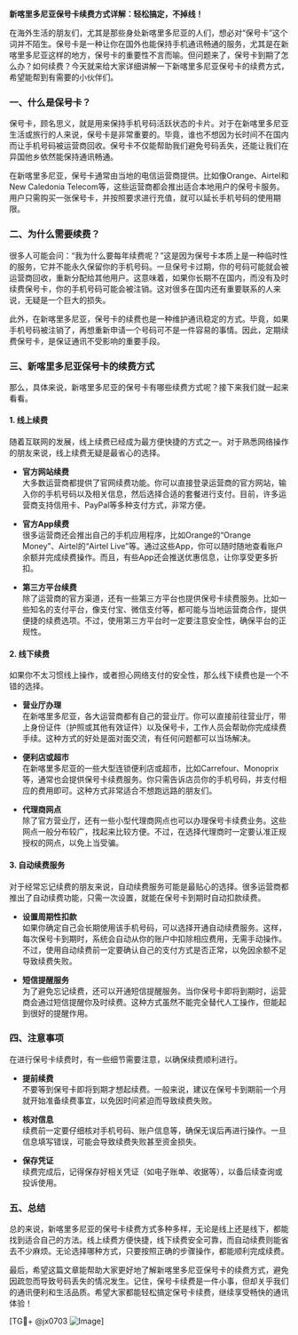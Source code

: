 **新喀里多尼亚保号卡续费方式详解：轻松搞定，不掉线！**

在海外生活的朋友们，尤其是那些身处新喀里多尼亚的人们，想必对“保号卡”这个词并不陌生。保号卡是一种让你在国外也能保持手机通讯畅通的服务，尤其是在新喀里多尼亚这样的地方，保号卡的重要性不言而喻。但问题来了，保号卡到期了怎么办？如何续费？今天就来给大家详细讲解一下新喀里多尼亚保号卡的续费方式，希望能帮到有需要的小伙伴们。

### 一、什么是保号卡？

保号卡，顾名思义，就是用来保持手机号码活跃状态的卡片。对于在新喀里多尼亚生活或旅行的人来说，保号卡是非常重要的。毕竟，谁也不想因为长时间不在国内而让手机号码被运营商回收。保号卡不仅能帮助我们避免号码丢失，还能让我们在异国他乡依然能保持通讯畅通。

在新喀里多尼亚，保号卡通常由当地的电信运营商提供。比如像Orange、Airtel和New Caledonia Telecom等，这些运营商都会推出适合本地用户的保号卡服务。用户只需购买一张保号卡，并按照要求进行充值，就可以延长手机号码的使用期限。

### 二、为什么需要续费？

很多人可能会问：“我为什么要每年续费呢？”这是因为保号卡本质上是一种临时性的服务，它并不能永久保留你的手机号码。一旦保号卡过期，你的号码可能就会被运营商回收，重新分配给其他用户。这意味着，如果你长期不在国内，而没有及时续费保号卡，你的手机号码可能会被注销。这对很多在国内还有重要联系的人来说，无疑是一个巨大的损失。

此外，在新喀里多尼亚，保号卡的续费也是一种维护通讯稳定的方式。毕竟，如果手机号码被注销了，再想重新申请一个号码可不是一件容易的事情。因此，定期续费保号卡，是保证通讯不受影响的重要手段。

### 三、新喀里多尼亚保号卡的续费方式

那么，具体来说，新喀里多尼亚的保号卡有哪些续费方式呢？接下来我们就一起来看看。

#### 1. **线上续费**

随着互联网的发展，线上续费已经成为最方便快捷的方式之一。对于熟悉网络操作的朋友来说，线上续费无疑是最省心的选择。

- **官方网站续费**  
  大多数运营商都提供了官网续费功能。你可以直接登录运营商的官方网站，输入你的手机号码以及相关信息，然后选择合适的套餐进行支付。目前，许多运营商支持信用卡、PayPal等多种支付方式，非常方便。

- **官方App续费**  
  很多运营商还会推出自己的手机应用程序，比如Orange的“Orange Money”、Airtel的“Airtel Live”等。通过这些App，你可以随时随地查看账户余额并完成续费操作。而且，有些App还会推送优惠信息，让你享受更多折扣。

- **第三方平台续费**  
  除了运营商的官方渠道，还有一些第三方平台也提供保号卡续费服务。比如一些知名的支付平台，像支付宝、微信支付等，都可能与当地运营商合作，提供便捷的续费选项。不过，使用第三方平台时一定要注意安全性，确保平台的正规性。

#### 2. **线下续费**

如果你不太习惯线上操作，或者担心网络支付的安全性，那么线下续费也是一个不错的选择。

- **营业厅办理**  
  在新喀里多尼亚，各大运营商都有自己的营业厅。你可以直接前往营业厅，带上身份证件（护照或其他有效证件）以及保号卡，工作人员会帮助你完成续费手续。这种方式的好处是面对面交流，有任何问题都可以当场解决。

- **便利店或超市**  
  在新喀里多尼亚的一些大型连锁便利店或超市，比如Carrefour、Monoprix等，通常也会提供保号卡续费服务。你只需告诉店员你的手机号码，并支付相应的费用即可。这种方式非常适合不想跑远路的朋友们。

- **代理商网点**  
  除了官方营业厅，还有一些小型代理商网点也可以办理保号卡续费业务。这些网点一般分布较广，找起来比较方便。不过，在选择代理商时一定要认准正规授权的网点，以免上当受骗。

#### 3. **自动续费服务**

对于经常忘记续费的朋友来说，自动续费服务可能是最贴心的选择。很多运营商都推出了自动续费功能，只需一次设置，就能在保号卡到期时自动扣款续费。

- **设置周期性扣款**  
  如果你确定自己会长期使用该手机号码，可以选择开通自动续费服务。这样，每次保号卡到期时，系统会自动从你的账户中扣除相应费用，无需手动操作。不过，使用自动续费前一定要确认自己的支付方式是否正常，以免因余额不足导致续费失败。

- **短信提醒服务**  
  为了避免忘记续费，还可以开通短信提醒服务。当你保号卡即将到期时，运营商会通过短信提醒你及时续费。这种方式虽然不能完全替代人工操作，但能起到很好的提醒作用。

### 四、注意事项

在进行保号卡续费时，有一些细节需要注意，以确保续费顺利进行。

- **提前续费**  
  不要等到保号卡即将到期才想起续费。一般来说，建议在保号卡到期前一个月就开始准备续费事宜，以免因时间紧迫而导致续费失败。

- **核对信息**  
  续费前一定要仔细核对手机号码、账户信息等，确保无误后再进行操作。一旦信息填写错误，可能会导致续费失败甚至资金损失。

- **保存凭证**  
  续费完成后，记得保存好相关凭证（如电子账单、收据等），以备后续查询或投诉使用。

### 五、总结

总的来说，新喀里多尼亚的保号卡续费方式多种多样，无论是线上还是线下，都能找到适合自己的方法。线上续费方便快捷，线下续费安全可靠，而自动续费则能省去不少麻烦。无论选择哪种方式，只要按照正确的步骤操作，都能顺利完成续费。

最后，希望这篇文章能帮助大家更好地了解新喀里多尼亚保号卡的续费方式，避免因疏忽而导致号码丢失的情况发生。记住，保号卡续费是一件小事，但却关乎我们的通讯便利和生活品质。希望大家都能轻松搞定保号卡续费，继续享受畅快的通讯体验！

[TG💪+ @jx0703 ![Image](https://github.com/user-attachments/assets/dbca1d08-cadb-493c-b0ec-ad6f7a83f270)]
